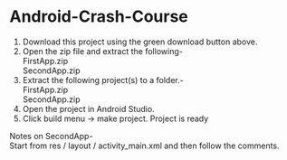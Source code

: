 # Android-Crash-Course

1. Download this project using the green download button above.
2. Open the zip file and extract the following-  
    FirstApp.zip  
    SecondApp.zip
3. Extract the following project(s) to a folder.-  
    FirstApp.zip  
    SecondApp.zip
4. Open the project in Android Studio.
5. Click build menu -> make project.
Project is ready

Notes on SecondApp-  
Start from res / layout / activity_main.xml and then follow the comments.
